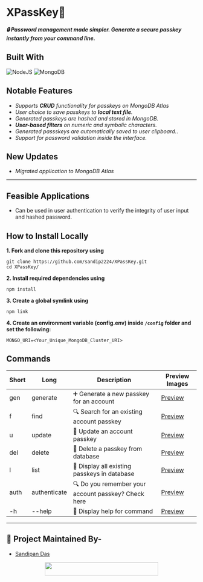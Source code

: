 # XPassKey🔑
***🔒 Password management made simpler. Generate a secure passkey instantly from your command line.***

<!-- PROJECT LOGO -->

<!-- ABOUT THE PROJECT -->

## Built With

<p align="left">
   <img alt="NodeJS" src="https://img.shields.io/badge/node.js-%2343853D.svg?style=for-the-badge&logo=node.js&logoColor=white"/>
   <img alt="MongoDB" src="https://img.shields.io/badge/mongodb-%23404d59.svg?style=for-the-badge&logo=mongodb"/>
</p>

## Notable Features

- *Supports **CRUD** functionality for passkeys on MongoDB Atlas*
- *User choice to save passkeys to **local text file**.*
- *Generated passkeys are hashed and stored in MongoDB.*
- ***User-based filters** on numeric and symbolic characters.*
- *Generated passskeys are automatically saved to user clipboard.*.
- *Support for password validation inside the interface.*

## New Updates
- *Migrated application to MongoDB Atlas*
---

<!-- BUILT WITH -->  

## Feasible Applications

- Can be used in user authentication to verify the integrity of user input and hashed password.

## How to Install Locally

**1. Fork and clone this repository using**

   ```
   git clone https://github.com/sandip2224/XPassKey.git
   cd XPassKey/
   ```  
   
**2. Install required dependencies using**  

   ```
   npm install
   ```  

**3. Create a global symlink using**  

  ```
  npm link
  ```

**4. Create an environment variable (config.env) inside `/config` folder and set the following:**  

  ```
  MONGO_URI=<Your_Unique_MongoDB_Cluster_URI>
  ```

## Commands

| **Short** | **Long**              | **Description**                     | **Preview Images**|
| ----- | ----------------- | ------------------------------- | -- |
| gen    | generate | ➕ Generate a new passkey for an account | [Preview](media/1.PNG) |
| f    | find            | 🔍 Search for an existing account passkey  | [Preview](media/2.PNG) |
| u   | update      | 📝 Update an account passkey                | [Preview](media/3.PNG) |
| del   | delete      | 🚩 Delete a passkey from database                  | [Preview](media/4.PNG) |
| l    | list            | 🔑 Display all existing passkeys in database      | [Preview](media/5.PNG) |
| auth    | authenticate            | 🔍 Do you remember your account passkey? Check here      | [Preview](media/7.PNG) |
| -h    | --help         | 🚀 Display help for command                | [Preview](media/6.PNG) |


---

## :man: Project Maintained By-
  - [Sandipan Das](https://linkedin.com/in/sandipan0164/)

<div align="center">
  <img src="https://img.shields.io/badge/Please%20star%20if%20you%20like%20it-lightcoral?logo=Starship&style=for-the-badge" width="300" height="35"/>
</div>
